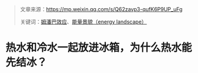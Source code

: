 > 文章来源：https://mp.weixin.qq.com/s/Q62zavp3-qufK6P9UP_uFg
>
> 关键词：[姆潘巴效应](https://zh.wikipedia.org/zh-hans/%E5%A7%86%E6%BD%98%E5%B7%B4%E7%8E%B0%E8%B1%A1)、[能量景貌（energy landscape）](https://en.wikipedia.org/wiki/Energy_landscape)

# 热水和冷水一起放进冰箱，为什么热水能先结冰？

